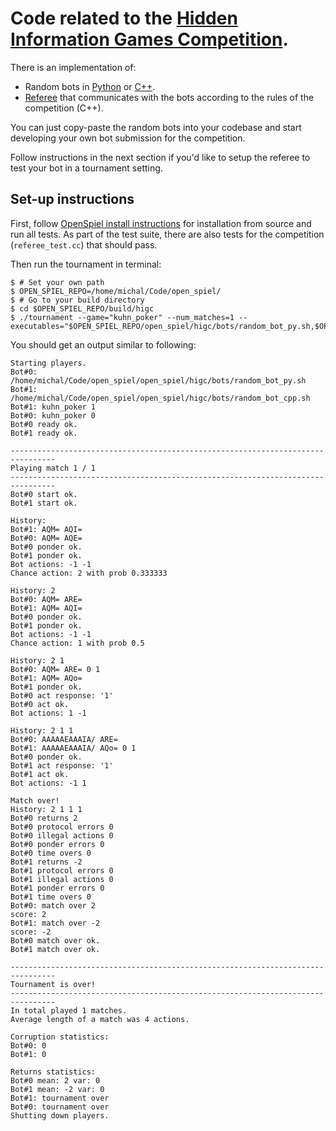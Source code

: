 # Code related to the [Hidden Information Games Competition](http://higcompetition.info/).

There is an implementation of:

- Random bots in [Python](./bots/random_bot.py) or [C++](./bots/random_bot.cc).
- [Referee](./referee.h) that communicates with the bots according to the rules of the competition (C++).

You can just copy-paste the random bots into your codebase and start developing
your own bot submission for the competition.

Follow instructions in the next section if you'd like to setup the referee to
test your bot in a tournament setting.

## Set-up instructions

First, follow [OpenSpiel install instructions](../../docs/install.md) for
installation from source and run all tests. As part of the test suite, there are
also tests for the competition (`referee_test.cc`) that should pass.

Then run the tournament in terminal:
```
$ # Set your own path
$ OPEN_SPIEL_REPO=/home/michal/Code/open_spiel/
$ # Go to your build directory
$ cd $OPEN_SPIEL_REPO/build/higc
$ ./tournament --game="kuhn_poker" --num_matches=1 --executables="$OPEN_SPIEL_REPO/open_spiel/higc/bots/random_bot_py.sh,$OPEN_SPIEL_REPO/open_spiel/higc/bots/random_bot_cpp.sh"
```

You should get an output similar to following:

```
Starting players.
Bot#0: /home/michal/Code/open_spiel/open_spiel/higc/bots/random_bot_py.sh
Bot#1: /home/michal/Code/open_spiel/open_spiel/higc/bots/random_bot_cpp.sh
Bot#1: kuhn_poker 1
Bot#0: kuhn_poker 0
Bot#0 ready ok.
Bot#1 ready ok.

--------------------------------------------------------------------------------
Playing match 1 / 1
--------------------------------------------------------------------------------
Bot#0 start ok.
Bot#1 start ok.

History:
Bot#1: AQM= AQI=
Bot#0: AQM= AQE=
Bot#0 ponder ok.
Bot#1 ponder ok.
Bot actions: -1 -1
Chance action: 2 with prob 0.333333

History: 2
Bot#0: AQM= ARE=
Bot#1: AQM= AQI=
Bot#0 ponder ok.
Bot#1 ponder ok.
Bot actions: -1 -1
Chance action: 1 with prob 0.5

History: 2 1
Bot#0: AQM= ARE= 0 1
Bot#1: AQM= AQo=
Bot#1 ponder ok.
Bot#0 act response: '1'
Bot#0 act ok.
Bot actions: 1 -1

History: 2 1 1
Bot#0: AAAAAEAAAIA/ ARE=
Bot#1: AAAAAEAAAIA/ AQo= 0 1
Bot#0 ponder ok.
Bot#1 act response: '1'
Bot#1 act ok.
Bot actions: -1 1

Match over!
History: 2 1 1 1
Bot#0 returns 2
Bot#0 protocol errors 0
Bot#0 illegal actions 0
Bot#0 ponder errors 0
Bot#0 time overs 0
Bot#1 returns -2
Bot#1 protocol errors 0
Bot#1 illegal actions 0
Bot#1 ponder errors 0
Bot#1 time overs 0
Bot#0: match over 2
score: 2
Bot#1: match over -2
score: -2
Bot#0 match over ok.
Bot#1 match over ok.

--------------------------------------------------------------------------------
Tournament is over!
--------------------------------------------------------------------------------
In total played 1 matches.
Average length of a match was 4 actions.

Corruption statistics:
Bot#0: 0
Bot#1: 0

Returns statistics:
Bot#0 mean: 2 var: 0
Bot#1 mean: -2 var: 0
Bot#1: tournament over
Bot#0: tournament over
Shutting down players.
```